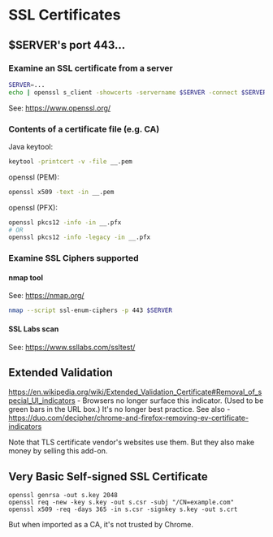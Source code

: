 # SSL Certificates

## $SERVER's port 443...

### Examine an SSL certificate from a server
```bash
SERVER=...
echo | openssl s_client -showcerts -servername $SERVER -connect $SERVER:443 2>/dev/null | openssl x509 -inform pem -noout -text
```
See: https://www.openssl.org/

### Contents of a certificate file (e.g. CA)
Java keytool:
```bash
keytool -printcert -v -file __.pem
```
openssl (PEM):
```bash
openssl x509 -text -in __.pem 
```

openssl (PFX):
```bash
openssl pkcs12 -info -in __.pfx
# OR
openssl pkcs12 -info -legacy -in __.pfx 
```

### Examine SSL Ciphers supported
#### nmap tool
See: https://nmap.org/
```bash
nmap --script ssl-enum-ciphers -p 443 $SERVER
```
#### SSL Labs scan
See: https://www.ssllabs.com/ssltest/
 

## Extended Validation

https://en.wikipedia.org/wiki/Extended_Validation_Certificate#Removal_of_special_UI_indicators - Browsers no longer surface this indicator.  (Used to be green bars in the URL box.)  It's no longer best practice.  See also - https://duo.com/decipher/chrome-and-firefox-removing-ev-certificate-indicators

Note that TLS certificate vendor's websites use them.  But they also make money by selling this add-on.

## Very Basic Self-signed SSL Certificate
```
openssl genrsa -out s.key 2048
openssl req -new -key s.key -out s.csr -subj "/CN=example.com"
openssl x509 -req -days 365 -in s.csr -signkey s.key -out s.crt
```
But when imported as a CA, it's not trusted by Chrome.

